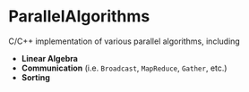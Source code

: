 # ParallelAlgorithms

C/C++ implementation of various parallel algorithms, including 
* **Linear Algebra**
* **Communication** (i.e. `Broadcast`, `MapReduce`, `Gather`, etc.)
* **Sorting**

